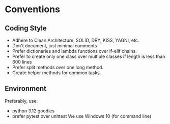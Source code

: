 # Conventions

## Coding Style
- Adhere to Clean Architecture, SOLID, DRY, KISS, YAGNI, etc.
- Don't document, just minimal comments
- Prefer dictionaries and lambda functions over if-elif chains.
- Prefer to create only one class over multiple classes if length is less than 600 lines
- Prefer split methods over one long method.
- Create helper methods for common tasks.

## Environment
Preferably, use:
- python 3.12 goodies
- prefer pytest over unittest 
We use Windows 10 (for command line)
  